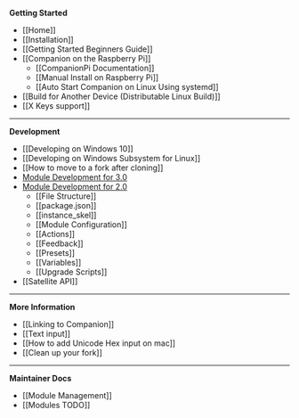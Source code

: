 **Getting Started**

- [[Home]]
- [[Installation]]
- [[Getting Started Beginners Guide]]
- [[Companion on the Raspberry Pi]]
  - [[CompanionPi Documentation]]
  - [[Manual Install on Raspberry Pi]]
  - [[Auto Start Companion on Linux Using systemd]]
- [[Build for Another Device (Distributable Linux Build)]]
- [[X Keys support]]

---

**Development**

- [[Developing on Windows 10]]
- [[Developing on Windows Subsystem for Linux]]
- [[How to move to a fork after cloning]]
- [Module Development for 3.0](https://github.com/bitfocus/companion-module-base/wiki)
- [Module Development for 2.0](Module-Development)
  - [[File Structure]]
  - [[package.json]]
  - [[instance_skel]]
  - [[Module Configuration]]
  - [[Actions]]
  - [[Feedback]]
  - [[Presets]]
  - [[Variables]]
  - [[Upgrade Scripts]]
- [[Satellite API]]

---

**More Information**

- [[Linking to Companion]]
- [[Text input]]
- [[How to add Unicode Hex input on mac]]
- [[Clean up your fork]]

---

**Maintainer Docs**

- [[Module Management]]
- [[Modules TODO]]

